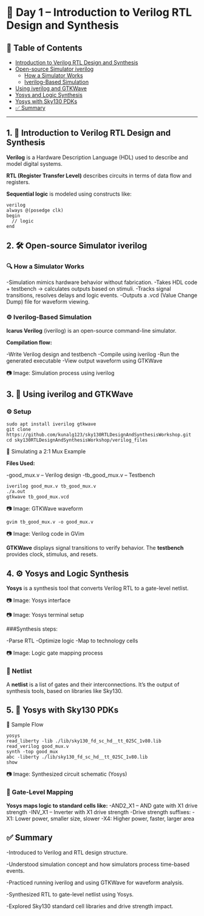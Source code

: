 # 📘 Day 1 – Introduction to Verilog RTL Design and Synthesis

## 📑 Table of Contents
- [Introduction to Verilog RTL Design and Synthesis](#1-🧠-introduction-to-verilog-rtl-design-and-synthesis)
- [Open-source Simulator iverilog](#2-🛠️-open-source-simulator-iverilog)
  - [How a Simulator Works](#🔍-how-a-simulator-works)
  - [Iverilog-Based Simulation](#⚙️-iverilog-based-simulation)
- [Using iverilog and GTKWave](#3-🧪-using-iverilog-and-gtkwave)
- [Yosys and Logic Synthesis](#4-⚙️-yosys-and-logic-synthesis)
- [Yosys with Sky130 PDKs](#5-🧪-yosys-with-sky130-pdks)
- [✅ Summary](#✅-summary)

---

## 1. 🧠 Introduction to Verilog RTL Design and Synthesis

**Verilog** is a Hardware Description Language (HDL) used to describe and model digital systems.

**RTL (Register Transfer Level)** describes circuits in terms of data flow and registers.

**Sequential logic** is modeled using constructs like:

```shell
verilog
always @(posedge clk)
begin
  // logic
end
```
## 2. 🛠️ Open-source Simulator iverilog

### 🔍 How a Simulator Works
-Simulation mimics hardware behavior without fabrication.
-Takes HDL code + testbench → calculates outputs based on stimuli.
-Tracks signal transitions, resolves delays and logic events.
-Outputs a .vcd (Value Change Dump) file for waveform viewing.

### ⚙️ Iverilog-Based Simulation

**Icarus Verilog** (iverilog) is an open-source command-line simulator.

**Compilation flow:**

-Write Verilog design and testbench
-Compile using iverilog
-Run the generated executable
-View output waveform using GTKWave

📷 Image: Simulation process using iverilog

## 3. 🧪 Using iverilog and GTKWave

### ⚙️ Setup
```shell
sudo apt install iverilog gtkwave
git clone https://github.com/kunalg123/sky130RTLDesignAndSynthesisWorkshop.git
cd sky130RTLDesignAndSynthesisWorkshop/verilog_files
```
🧩 Simulating a 2:1 Mux Example

**Files Used:**

-good_mux.v – Verilog design
-tb_good_mux.v – Testbench

```shell
iverilog good_mux.v tb_good_mux.v
./a.out
gtkwave tb_good_mux.vcd
```
📷 Image: GTKWave waveform

```shell
gvim tb_good_mux.v -o good_mux.v
```
📷 Image: Verilog code in GVim

**GTKWave** displays signal transitions to verify behavior.
The **testbench** provides clock, stimulus, and resets.

## 4. ⚙️ Yosys and Logic Synthesis

**Yosys** is a synthesis tool that converts Verilog RTL to a gate-level netlist.

📷 Image: Yosys interface

📷 Image: Yosys terminal setup

###Synthesis steps:

-Parse RTL
-Optimize logic
-Map to technology cells

📷 Image: Logic gate mapping process

### 🧱 Netlist
A **netlist** is a list of gates and their interconnections.
It’s the output of synthesis tools, based on libraries like Sky130.

## 5. 🧪 Yosys with Sky130 PDKs
🧰 Sample Flow
```shell
yosys
read_liberty -lib ./lib/sky130_fd_sc_hd__tt_025C_1v80.lib
read_verilog good_mux.v
synth -top good_mux
abc -liberty ./lib/sky130_fd_sc_hd__tt_025C_1v80.lib
show
```
📷 Image: Synthesized circuit schematic (Yosys)

### 🧠 Gate-Level Mapping

**Yosys maps logic to standard cells like:**
-AND2_X1 – AND gate with X1 drive strength
-INV_X1 – Inverter with X1 drive strength
-Drive strength suffixes:
-X1: Lower power, smaller size, slower
-X4: Higher power, faster, larger area

## ✅ Summary
-Introduced to Verilog and RTL design structure.

-Understood simulation concept and how simulators process time-based events.

-Practiced running iverilog and using GTKWave for waveform analysis.

-Synthesized RTL to gate-level netlist using Yosys.

-Explored Sky130 standard cell libraries and drive strength impact.
